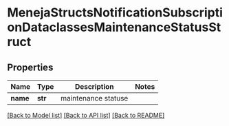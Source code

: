 # MenejaStructsNotificationSubscriptionDataclassesMaintenanceStatusStruct

## Properties
Name | Type | Description | Notes
------------ | ------------- | ------------- | -------------
**name** | **str** | maintenance statuse | 

[[Back to Model list]](../README.md#documentation-for-models) [[Back to API list]](../README.md#documentation-for-api-endpoints) [[Back to README]](../README.md)


